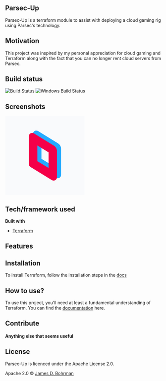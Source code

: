 ## Parsec-Up
Parsec-Up is a terraform module to assist with deploying a cloud gaming rig using Parsec's technology. 

## Motivation
This project was inspired by my personal appreciation for cloud gaming and Terraform along with the fact that you can no longer rent cloud servers from Parsec.

## Build status 

[![Build Status](https://travis-ci.org/akashnimare/foco.svg?branch=master)](https://travis-ci.org/akashnimare/foco)
[![Windows Build Status](https://ci.appveyor.com/api/projects/status/github/akashnimare/foco?branch=master&svg=true)](https://ci.appveyor.com/project/akashnimare/foco/branch/master)

## Screenshots
![](parsec.png)

## Tech/framework used

<b>Built with</b>
- [Terraform](https://terraform.io)

## Features


## Installation

To install Terraform, follow the installation steps in the [docs](https://learn.hashicorp.com/terraform/getting-started/install.html)


## How to use?

To use this project, you'll need at least a fundamental understanding of Terraform. You can find the [documentation](https://www.terraform.io/docs/index.html) here.

## Contribute


#### Anything else that seems useful

## License

Parsec-Up is licenced under the Apache License 2.0.

Apache 2.0 © [James D. Bohrman]()
